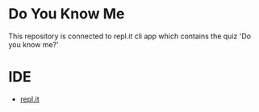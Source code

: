 # Do You Know Me
This repository is connected to repl.it cli app which contains the quiz 'Do you know me?'


# IDE 
- [repl.it](https://replit.com/)

